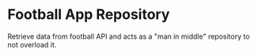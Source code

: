 # Football App Repository
Retrieve data from football API and acts as a "man in middle" repository to not overload it.
